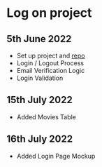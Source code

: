 # Log on project


## 5th June 2022

- Set up project and [repo](https://github.com/rithulkamesh/watchflix)
- Login / Logout Process
- Email Verification Logic
- Login Validation

## 15th July 2022
- Added Movies Table

## 16th July 2022
- Added Login Page Mockup
